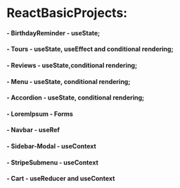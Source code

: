 # ReactBasicProjects:

#### - BirthdayReminder - useState;
#### - Tours - useState, useEffect and conditional rendering;
#### - Reviews - useState,conditional rendering;
#### - Menu - useState, conditional rendering;
#### - Accordion - useState, conditional rendering;
#### - LoremIpsum - Forms
#### - Navbar - useRef
#### - Sidebar-Modal - useContext
#### - StripeSubmenu - useContext
#### - Cart - useReducer and useContext












